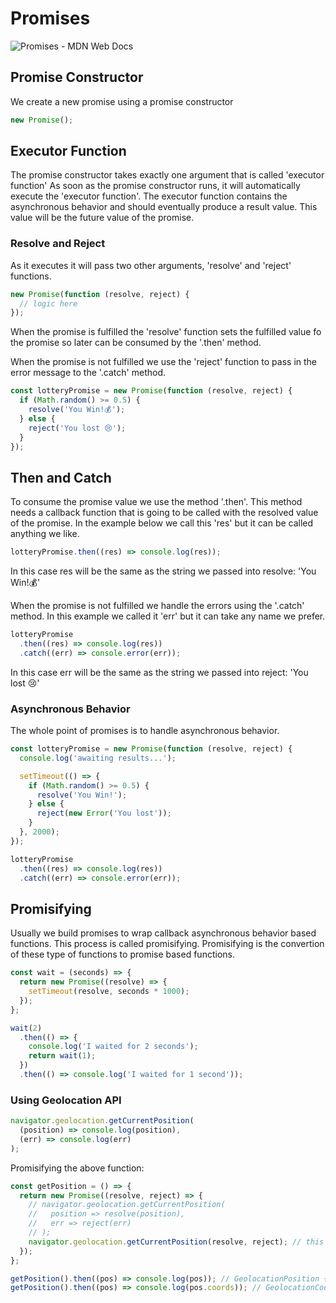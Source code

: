 # Promises

![Promises - MDN Web Docs]('https://developer.mozilla.org/en-US/docs/Web/JavaScript/Reference/Global_Objects/Promise')

## Promise Constructor

We create a new promise using a promise constructor

```javascript
new Promise();
```

## Executor Function

The promise constructor takes exactly one argument that is called 'executor function'
As soon as the promise constructor runs, it will automatically execute the 'executor function'.
The executor function contains the asynchronous behavior and should eventually produce a result value. This value will be the future value of the promise.

### Resolve and Reject

As it executes it will pass two other arguments, 'resolve' and 'reject' functions.

```javascript
new Promise(function (resolve, reject) {
  // logic here
});
```

When the promise is fulfilled the 'resolve' function sets the fulfilled value fo the promise so later can be consumed by the '.then' method.

When the promise is not fulfilled we use the 'reject' function to pass in the error message to the '.catch' method.

```javascript
const lotteryPromise = new Promise(function (resolve, reject) {
  if (Math.random() >= 0.5) {
    resolve('You Win!💰');
  } else {
    reject('You lost 😢');
  }
});
```

## Then and Catch

To consume the promise value we use the method '.then'.
This method needs a callback function that is going to be called with the resolved value of the promise.
In the example below we call this 'res' but it can be called anything we like.

```javascript
lotteryPromise.then((res) => console.log(res));
```

In this case res will be the same as the string we passed into resolve: 'You Win!💰'

When the promise is not fulfilled we handle the errors using the '.catch' method.
In this example we called it 'err' but it can take any name we prefer.

```javascript
lotteryPromise
  .then((res) => console.log(res))
  .catch((err) => console.error(err));
```

In this case err will be the same as the string we passed into reject: 'You lost 😢'

### Asynchronous Behavior

The whole point of promises is to handle asynchronous behavior.

```javascript
const lotteryPromise = new Promise(function (resolve, reject) {
  console.log('awaiting results...');

  setTimeout(() => {
    if (Math.random() >= 0.5) {
      resolve('You Win!');
    } else {
      reject(new Error('You lost'));
    }
  }, 2000);
});

lotteryPromise
  .then((res) => console.log(res))
  .catch((err) => console.error(err));
```

## Promisifying

Usually we build promises to wrap callback asynchronous behavior based functions. This process is called promisifying. Promisifying is the convertion of these type of functions to promise based functions.

```javascript
const wait = (seconds) => {
  return new Promise((resolve) => {
    setTimeout(resolve, seconds * 1000);
  });
};

wait(2)
  .then(() => {
    console.log('I waited for 2 seconds');
    return wait(1);
  })
  .then(() => console.log('I waited for 1 second'));
```

### Using Geolocation API

```javascript
navigator.geolocation.getCurrentPosition(
  (position) => console.log(position),
  (err) => console.log(err)
);
```

Promisifying the above function:

```javascript
const getPosition = () => {
  return new Promise((resolve, reject) => {
    // navigator.geolocation.getCurrentPosition(
    //   position => resolve(position),
    //   err => reject(err)
    // );
    navigator.geolocation.getCurrentPosition(resolve, reject); // this line does the same as the commented lines above.
  });
};

getPosition().then((pos) => console.log(pos)); // GeolocationPosition {coords: GeolocationCoordinates, timestamp: 1632752163306}
getPosition().then((pos) => console.log(pos.coords)); // GeolocationCoordinates {latitude: 39.757683, longitude: -104.8908404, altitude: null, accuracy: 20.579, altitudeAccuracy: null, …}
```
